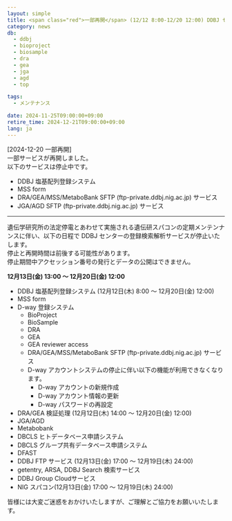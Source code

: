 ```yaml
---
layout: simple
title: <span class="red">一部再開</span> (12/12 8:00-12/20 12:00) DDBJ センターの登録、検索・解析サービス停止のお知らせ
category: news
db:
  - ddbj
  - bioproject
  - biosample
  - dra
  - gea
  - jga
  - agd
  - top

tags:
  - メンテナンス

date: 2024-11-25T09:00:00+09:00
retire_time: 2024-12-21T09:00:00+09:00
lang: ja
---
```


<span class="red">[2024-12-20 一部再開]</span>    
一部サービスが再開しました。    
以下のサービスは停止中です。
- DDBJ 塩基配列登録システム
- MSS form
- DRA/GEA/MSS/MetaboBank SFTP (ftp-private.ddbj.nig.ac.jp) サービス
- JGA/AGD SFTP (ftp-private.ddbj.nig.ac.jp) サービス

--- 

遺伝学研究所の法定停電とあわせて実施される遺伝研スパコンの定期メンテンナンスに伴い、以下の日程で DDBJ センターの登録検索解析サービスが停止いたします。    
停止と再開時間は前後する可能性があります。    
停止期間中アクセッション番号の発行とデータの公開はできません。

**12月13日(金) 13:00 ～ 12月20日(金) 12:00**

- DDBJ 塩基配列登録システム (12月<span class="red">12日(木) 8:00</span> ～ 12月20日(金) 12:00)
- MSS form
- D-way 登録システム
  - BioProject
  - BioSample
  - DRA
  - GEA
  - GEA reviewer access
  - DRA/GEA/MSS/MetaboBank SFTP (ftp-private.ddbj.nig.ac.jp) サービス
  - D-way アカウントシステムの停止に伴い以下の機能が利用できなくなります。
    - D-way アカウントの新規作成
    - D-way アカウント情報の更新
    - D-way パスワードの再設定
- DRA/GEA 検証処理 (12月<span class="red">12日(木) 14:00</span> ～ 12月20日(金) 12:00)
- JGA/AGD
- Metabobank
- DBCLS ヒトデータベース申請システム
- DBCLS グループ共有データベース申請システム
- DFAST
- DDBJ FTP サービス (12月13日(金) <span class="red">17:00</span> ～ 12月<span class="red">19日(木) 24:00</span>)
- getentry, ARSA, DDBJ Search 検索サービス
- DDBJ Group Cloudサービス
- NIG スパコン(12月13日(金) <span class="red">17:00</span> ～ 12月<span class="red">19日(木) 24:00</span>)


皆様には大変ご迷惑をおかけいたしますが、ご理解とご協力をお願いいたします。
